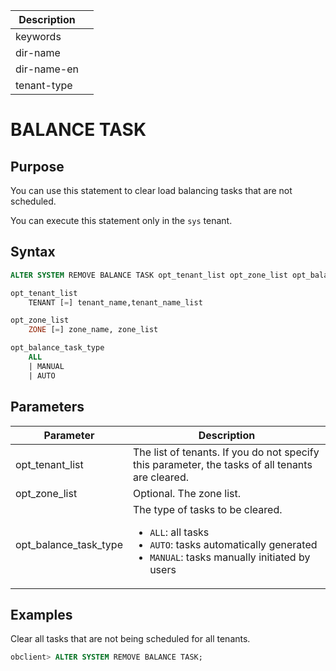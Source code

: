 | Description   |                 |
|---------------|-----------------|
| keywords      |                 |
| dir-name      |                 |
| dir-name-en   |                 |
| tenant-type   |                 |

# BALANCE TASK

## Purpose

You can use this statement to clear load balancing tasks that are not scheduled.

You can execute this statement only in the `sys` tenant.

## Syntax

```sql
ALTER SYSTEM REMOVE BALANCE TASK opt_tenant_list opt_zone_list opt_balance_task_type;

opt_tenant_list
    TENANT [=] tenant_name,tenant_name_list

opt_zone_list
    ZONE [=] zone_name, zone_list

opt_balance_task_type
    ALL
    | MANUAL
    | AUTO
```

## Parameters

| **Parameter** | **Description** |
|-----------------------|----------------------------|
| opt_tenant_list | The list of tenants. If you do not specify this parameter, the tasks of all tenants are cleared.  |
| opt_zone_list | Optional. The zone list.  |
| opt_balance_task_type | The type of tasks to be cleared. <ul><li> `ALL`: all tasks  </li>   <li> `AUTO`: tasks automatically generated </li>   <li> `MANUAL`: tasks manually initiated by users </li></ul> |

## Examples

Clear all tasks that are not being scheduled for all tenants.

```sql
obclient> ALTER SYSTEM REMOVE BALANCE TASK;
```
